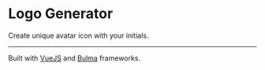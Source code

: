 # Logo Generator

Create unique avatar icon with your initials.

------------------------------------

Built with [VueJS](https://vuejs.org/) and [Bulma](https://bulma.io) frameworks.
